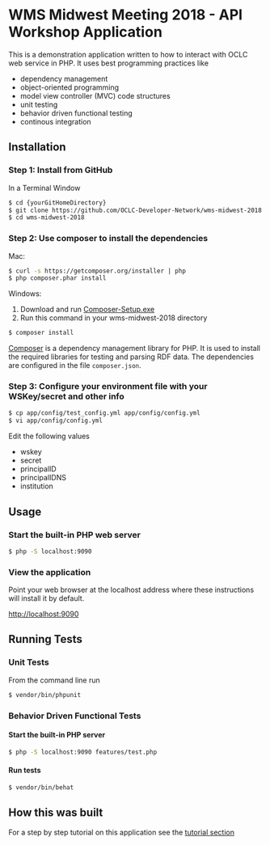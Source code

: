 WMS Midwest Meeting 2018 - API Workshop Application
=============
This is a demonstration application written to how to interact with OCLC web service in PHP. It uses best programming practices like 
- dependency management
- object-oriented programming
- model view controller (MVC) code structures
- unit testing
- behavior driven functional testing
- continous integration 

## Installation

### Step 1: Install from GitHub

In a Terminal Window

```bash
$ cd {yourGitHomeDirectory}
$ git clone https://github.com/OCLC-Developer-Network/wms-midwest-2018.git
$ cd wms-midwest-2018
```

### Step 2: Use composer to install the dependencies

Mac:

```bash
$ curl -s https://getcomposer.org/installer | php
$ php composer.phar install
```

Windows:

1. Download and run [Composer-Setup.exe](https://getcomposer.org/doc/00-intro.md#installation-windows)
2. Run this command in your wms-midwest-2018 directory

```bash
$ composer install
```

[Composer](https://getcomposer.org/doc/00-intro.md) is a dependency management library for PHP. It is used to install the required libraries for testing and parsing RDF data. The dependencies are configured in the file `composer.json`.

### Step 3: Configure your environment file with your WSKey/secret and other info

```bash
$ cp app/config/test_config.yml app/config/config.yml
$ vi app/config/config.yml
```

Edit the following values
- wskey
- secret
- principalID
- principalIDNS
- institution


## Usage

### Start the built-in PHP web server
```bash
$ php -S localhost:9090
```
### View the application
Point your web browser at the localhost address where these instructions will install it by default. 

[http://localhost:9090](http://localhost:9090)

## Running Tests

### Unit Tests
From the command line run

```bash
$ vendor/bin/phpunit
```

### Behavior Driven Functional Tests

#### Start the built-in PHP server
```bash
$ php -S localhost:9090 features/test.php
```

#### Run tests
```bash
$ vendor/bin/behat
```

## How this was built

For a step by step tutorial on this application see the [tutorial section](https://github.com/OCLC-Developer-Network/wms-midwest-2018/tree/master/tutorial)

